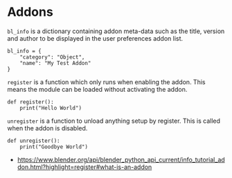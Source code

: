 # Addons

`bl_info` is a dictionary containing addon meta-data such as the title, version and author to be displayed in the user preferences addon list.

	bl_info = {
		"category": "Object",
		"name": "My Test Addon"
	}

`register` is a function which only runs when enabling the addon.
This means the module can be loaded without activating the addon.

	def register():
		print("Hello World")

`unregister` is a function to unload anything setup by register.
This is called when the addon is disabled.

	def unregister():
		print("Goodbye World")

- https://www.blender.org/api/blender_python_api_current/info_tutorial_addon.html?highlight=register#what-is-an-addon
